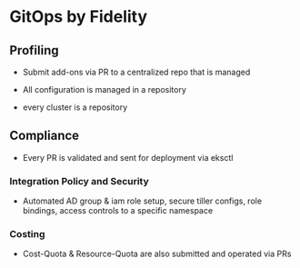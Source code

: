 # GitOps by Fidelity

## Profiling

* Submit add-ons via PR to a centralized repo that is managed

* All configuration is managed in a repository

* every cluster is a repository

## Compliance

* Every PR is validated and sent for deployment via eksctl

### Integration Policy and Security

* Automated AD group & iam role setup, secure tiller configs, role bindings, access controls to a specific namespace

### Costing

* Cost-Quota & Resource-Quota are also submitted and operated via PRs
